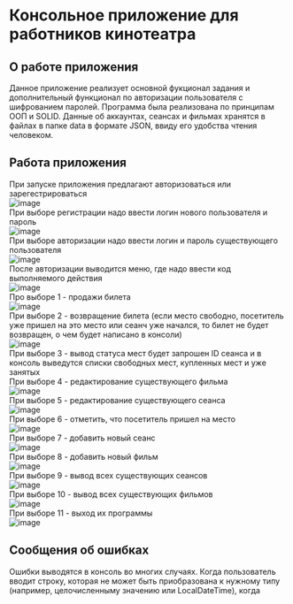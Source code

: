 # Консольное приложение для работников кинотеатра
## О работе приложения
Данное приложение реализует основной фукционал задания и дополнительный функционал по авторизации пользователя с шифрованием паролей. Программа была реализована по принципам ООП и SOLID. Данные об аккаунтах, сеансах и фильмах хранятся в файлах в папке data в формате JSON, ввиду его удобства чтения человеком.
## Работа приложения
При запуске приложения предлагают авторизоваться или зарегестрироваться <br/>
![image](https://github.com/vladimirch-afk/SoftwareDesign_HW_1/assets/93833696/6f4b2d2d-9c31-41d2-b988-8afc567a6ae7) <br/>
При выборе регистрации надо ввести логин нового пользователя и пароль <br/>
![image](https://github.com/vladimirch-afk/SoftwareDesign_HW_1/assets/93833696/e30d217d-e36a-4e43-a057-12fe1e374577) <br/>
При выборе авторизации надо ввести логин и пароль существующего пользователя <br/>
![image](https://github.com/vladimirch-afk/SoftwareDesign_HW_1/assets/93833696/b722a08d-18e5-4b6e-b7e7-1b0bf2028615) <br/>
После авторизации выводится меню, где надо ввести код выполняемого действия <br/>
![image](https://github.com/vladimirch-afk/SoftwareDesign_HW_1/assets/93833696/81299207-523d-4f96-afc8-101a44180ee1) <br/>
Про выборе 1 - продажи билета <br/>
![image](https://github.com/vladimirch-afk/SoftwareDesign_HW_1/assets/93833696/957aa9c7-611a-4ce1-8808-3b97412c5833) <br/>
При выборе 2 - возвращение билета (если место свободно, посетитель уже пришел на это место или сеанч уже начался, то билет не будет возвращен, о чем будет написано в консоли) <br/>
![image](https://github.com/vladimirch-afk/SoftwareDesign_HW_1/assets/93833696/ec94e042-16e9-495b-8188-66b3b0eaaf8e) <br/>
При выборе 3 - вывод статуса мест будет запрошен ID сеанса и в консоль выведутся списки свободных мест, купленных мест и уже занятых <br/>
При выборе 4 - редактирование существующего фильма <br/>
![image](https://github.com/vladimirch-afk/SoftwareDesign_HW_1/assets/93833696/f4c88d23-7f71-4745-8d76-77e6a57b1d5c) <br/>
При выборе 5 - редактирование существующего сеанса <br/>
![image](https://github.com/vladimirch-afk/SoftwareDesign_HW_1/assets/93833696/24b0e429-5ea5-49dc-8b55-e41a5e29dc38) <br/>
При выборе 6 - отметить, что посетитель пришел на место <br/>
![image](https://github.com/vladimirch-afk/SoftwareDesign_HW_1/assets/93833696/07056995-8cd7-4085-bf12-914ceeb7e26b) <br/>
При выборе 7 - добавить новый сеанс <br/>
![image](https://github.com/vladimirch-afk/SoftwareDesign_HW_1/assets/93833696/f3b6fafb-d793-4a36-bb04-d4f424cf1824) <br/>
При выборе 8 - добавить новый фильм <br/>
![image](https://github.com/vladimirch-afk/SoftwareDesign_HW_1/assets/93833696/4b80d920-7bd2-4043-ba27-0a4c6c7c5d97) <br/>
При выборе 9 - вывод всех существующих сеансов <br/>
![image](https://github.com/vladimirch-afk/SoftwareDesign_HW_1/assets/93833696/90f617ab-f265-4de2-952c-4e50a561fd26) <br/>
При выборе 10 - вывод всех существующих фильмов <br/>
![image](https://github.com/vladimirch-afk/SoftwareDesign_HW_1/assets/93833696/7c69ab2e-abb7-483d-b6bd-201f84894670) <br/>
При выборе 11 - выход их программы <br/>
![image](https://github.com/vladimirch-afk/SoftwareDesign_HW_1/assets/93833696/eb2c6cf0-e35a-4c35-a24e-a10602f61307) <br/>
## Сообщения об ошибках
Ошибки выводятся в консоль во многих случаях. Когда пользователь вводит строку, которая не может быть приобразована к нужному типу (например, целочисленныму значению или LocalDateTime), когда

